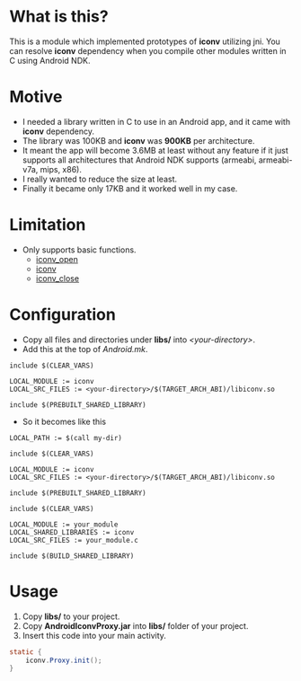 What is this?
=============

This is a module which implemented prototypes of **iconv** utilizing jni. You can resolve **iconv** dependency when you compile other modules written in C using Android NDK.

Motive
======

- I needed a library written in C to use in an Android app, and it came with **iconv** dependency.
- The library was 100KB and **iconv** was **900KB** per architecture.
- It meant the app will become 3.6MB at least without any feature if it just supports all architectures that Android NDK supports (armeabi, armeabi-v7a, mips, x86).
- I really wanted to reduce the size at least.
- Finally it became only 17KB and it worked well in my case.

Limitation
==========
- Only supports basic functions.
   - [iconv_open](http://www.gnu.org/savannah-checkouts/gnu/libiconv/documentation/libiconv-1.13/iconv_open.3.html)
   - [iconv](http://www.gnu.org/savannah-checkouts/gnu/libiconv/documentation/libiconv-1.13/iconv.3.html)
   - [iconv_close](http://www.gnu.org/savannah-checkouts/gnu/libiconv/documentation/libiconv-1.13/iconv_close.3.html)

Configuration
=============

- Copy all files and directories under **libs/** into _&lt;your-directory>_.
- Add this at the top of _Android.mk_.

```make
include $(CLEAR_VARS)

LOCAL_MODULE := iconv
LOCAL_SRC_FILES := <your-directory>/$(TARGET_ARCH_ABI)/libiconv.so

include $(PREBUILT_SHARED_LIBRARY)
```

- So it becomes like this
 
```make
LOCAL_PATH := $(call my-dir)

include $(CLEAR_VARS)

LOCAL_MODULE := iconv
LOCAL_SRC_FILES := <your-directory>/$(TARGET_ARCH_ABI)/libiconv.so

include $(PREBUILT_SHARED_LIBRARY)

include $(CLEAR_VARS)

LOCAL_MODULE := your_module
LOCAL_SHARED_LIBRARIES := iconv
LOCAL_SRC_FILES := your_module.c

include $(BUILD_SHARED_LIBRARY)
```

Usage
=====

1. Copy **libs/** to your project.
2. Copy **AndroidIconvProxy.jar** into **libs/** folder of your project.
3. Insert this code into your main activity.

```java
static {
    iconv.Proxy.init();
}
```
